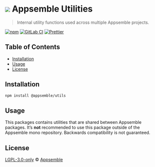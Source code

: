 # ![](https://gitlab.com/appsemble/appsemble/-/raw/0.35.5/config/assets/logo.svg) Appsemble Utilities

> Internal utility functions used across multiple Appsemble projects.

[![npm](https://img.shields.io/npm/v/@appsemble/utils)](https://www.npmjs.com/package/@appsemble/utils)
[![GitLab CI](https://gitlab.com/appsemble/appsemble/badges/0.35.5/pipeline.svg)](https://gitlab.com/appsemble/appsemble/-/releases/0.35.5)
[![Prettier](https://img.shields.io/badge/code_style-prettier-ff69b4.svg)](https://prettier.io)

## Table of Contents

- [Installation](#installation)
- [Usage](#usage)
- [License](#license)

## Installation

```sh
npm install @appsemble/utils
```

## Usage

This packages contains utilities that are shared between Appsemble packages. It’s **not**
recommended to use this package outside of the Appsemble mono repository. Backwards compatibility is
not guaranteed.

## License

[LGPL-3.0-only](https://gitlab.com/appsemble/appsemble/-/blob/0.35.5/LICENSE.md) ©
[Appsemble](https://appsemble.com)
